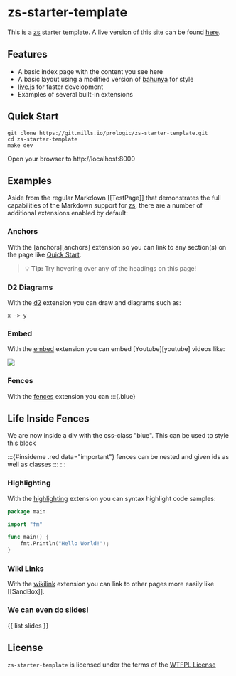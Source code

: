 # zs-starter-template

This is a [zs](https://git.mills.io/prologic/zs) starter template. A live version of this site can be found [here](https://zs.mills.io).

## Features

- A basic index page with the content you see here
- A basic layout using a modified version of [bahunya][bahunya] for style
- [live.js](live.js) for faster development
- Examples of several built-in extensions

## Quick Start

```console
git clone https://git.mills.io/prologic/zs-starter-template.git
cd zs-starter-template
make dev
```

Open your browser to http://localhost:8000

## Examples

Aside from the regular Markdown [[TestPage]] that demonstrates the full capabilities of the Markdown support for [zs][zs], there are a number of additional extensions enabled by default:

### Anchors

With the [anchors][anchors] extension so you can link to any section(s) on the page like [Quick Start](#quick-start).

> 💡 **Tip:** Try hovering over any of the headings on this page!

### D2 Diagrams

With the [d2][d2] extension you can draw and diagrams such as:

```d2
x -> y
```

### Embed

With the [embed][embed] extension you can embed [Youtube][youtube] videos like:

![](https://www.youtube.com/watch?v=dQw4w9WgXcQ)

### Fences

With the [fences][fences] extension you can 
:::{.blue}
## Life Inside Fences

We are now inside a div with the css-class "blue". This can be used to style this block

:::{#insideme .red data="important"}
fences can be nested and given ids as well as classes
:::
:::

### Highlighting

With the [highlighting][highlighting] extension you can syntax highlight code samples:

```go
package main

import "fm"

func main() {
    fmt.Println("Hello World!");
}
```

### Wiki Links

With the [wikilink][wikilink] extension you can link to other pages more easily like [[SandBox]].

### We can even do slides!

{{ list slides }}

## License

`zs-starter-template` is licensed under the terms of the [WTFPL License](/LICENSE)

[anchor]: https://github.com/abhinav/goldmark-anchor
[d2]: https://github.com/FurqanSoftware/goldmark-d2
[embed]: https://github.com/13rac1/goldmark-embed
[fences]: https://github.com/stefanfritsch/goldmark-fences
[highlighting]: https://github.com/yuin/goldmark-highlighting
[wikilink]: https://github.com/abhinav/goldmark-wikilink
[zs]: https://git.mills.io/prologic/zs
[bahunya]: https://github.com/Kimeiga/bahunya
